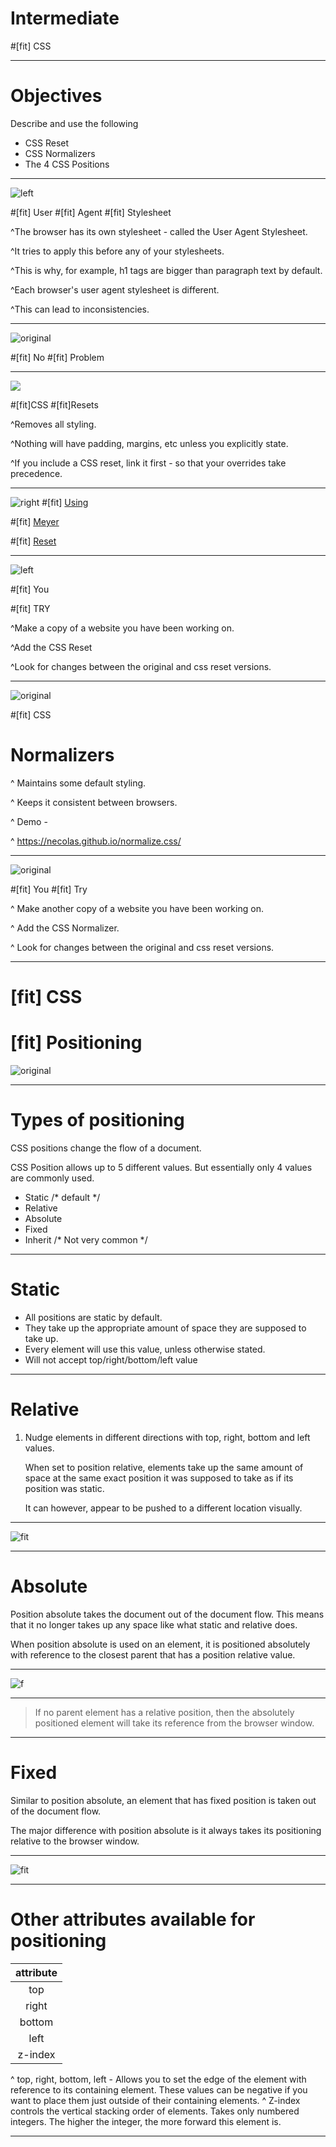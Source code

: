 # Intermediate

#[fit] CSS

---

# Objectives

Describe and use the following
- CSS Reset
- CSS Normalizers
- The 4 CSS Positions

---

![left](img/1_code.jpg)

#[fit] User
#[fit] Agent
#[fit] Stylesheet

^The browser has its own stylesheet - called the User Agent Stylesheet.

^It tries to apply this before any of your stylesheets.

^This is why, for example, h1 tags are bigger than paragraph text by default.

^Each browser's user agent stylesheet is different.

^This can lead to inconsistencies.

---

![original](img/2_ThumbsUp.jpg)

#[fit] No
#[fit] Problem

---

![](img/3_Reset.png)

#[fit]CSS
#[fit]Resets

^Removes all styling.

^Nothing will have padding, margins, etc unless you explicitly state.

^If you include a CSS reset, link it first - so that your overrides take precedence.

---
![right](img/4_Code.jpg)
#[fit] [Using](http://meyerweb.com/eric/tools/css/reset/)

#[fit] [Meyer](http://meyerweb.com/eric/tools/css/reset/)

#[fit] [Reset](http://meyerweb.com/eric/tools/css/reset/)

---

![left](img/5_YouTry.jpg)

#[fit] You

#[fit] TRY

^Make a copy of a website you have been working on.

^Add the CSS Reset

^Look for changes between the original and css reset versions.

---

![original](img/6_Field.jpg)

#[fit] CSS
# Normalizers

^ Maintains some default styling.

^ Keeps it consistent between browsers.

^ Demo -

^ https://necolas.github.io/normalize.css/

---

![original](img/7_YouDo.jpg)

#[fit] You
#[fit] Try

^ Make another copy of a website you have been working on.

^ Add the CSS Normalizer.

^ Look for changes between the original and css reset versions.

---

# [fit] CSS

# [fit] Positioning

![original](img/6_Field.jpg)

---

# Types of positioning

CSS positions change the flow of a document.  

CSS Position allows up to 5 different values. But essentially only 4 values are commonly used.

- Static /* default */ 
- Relative
- Absolute
- Fixed
- Inherit /* Not very common */

---

# Static

- All positions are static by default. 
- They take up the appropriate amount of space they are supposed to take up. 
- Every element will use this value, unless otherwise stated.
- Will not accept top/right/bottom/left value

---

# Relative

1. Nudge elements in different directions with top, right, bottom and left values.

   When set to position relative, elements take up the same amount of space at the same exact position it was supposed to take as if its position was static.

   It can however, appear to be pushed to a different location visually.

---

![fit](img/9_posr.jpg)

---

# Absolute

Position absolute takes the document out of the document flow. This means that it no longer takes up any space like what static and relative does.

When position absolute is used on an element, it is positioned absolutely with reference to the closest parent that has a position relative value.

---

![f](img/10_posa.jpg)

---

> If no parent element has a relative position, then the absolutely positioned element will take its reference from the browser window.

---

# Fixed

Similar to position absolute, an element that has fixed position is taken out of the document flow. 

The major difference with position absolute is it always takes its positioning relative to the browser window.

---

![fit](img/11_posf.jpg)

---

# Other attributes available for positioning

| attribute |
| :-------: |
|    top    |
|   right   |
|  bottom   |
|   left    |
|  z-index  |

^ top, right, bottom, left  - Allows you to set the edge of the element with reference to its containing element.  These values can be negative if you want to place them just outside of their containing elements.
^ Z-index controls the vertical stacking order of elements. Takes only numbered integers. The higher the integer, the more forward this element is.

---

